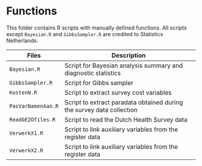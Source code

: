 # Functions

This folder contains R scripts with manually defined functions. All scripts except `Bayesian.R` and `GibbsSampler.R` are credited to Statistics Netherlands.

| Files              | Description |
| ----               | ----        |
| `Bayesian.R`       | Script for Bayesian analysis summary and diagnostic statistics |
| `GibbsSampler.R`       | Script for Gibbs sampler |
| `KostenN.R`        | Script to extract survey cost variables |
| `PasVarNamenAan.R` | Script to extract paradata obtained during the survey data collection |
| `ReadGEZOfiles.R`  | Script to read the Dutch Health Survey data |
| `VerwerkX1.R`      | Script to link auxiliary variables from the register data |
| `VerwerkX2.R`      | Script to link auxiliary variables from the register data |
